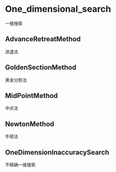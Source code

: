 # One_dimensional_search
一维搜索
## AdvanceRetreatMethod
进退法
## GoldenSectionMethod
黄金分割法
## MidPointMethod
中点法
## NewtonMethod
牛顿法
## OneDimensionInaccuracySearch
不精确一维搜索